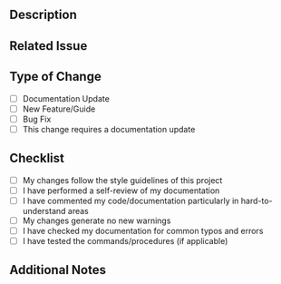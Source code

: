 ## Description
<!-- Describe your changes in detail -->

## Related Issue
<!-- Please link to the issue here if applicable -->

## Type of Change
<!-- Please delete options that are not relevant -->
- [ ] Documentation Update
- [ ] New Feature/Guide
- [ ] Bug Fix
- [ ] This change requires a documentation update

## Checklist
- [ ] My changes follow the style guidelines of this project
- [ ] I have performed a self-review of my documentation
- [ ] I have commented my code/documentation particularly in hard-to-understand areas
- [ ] My changes generate no new warnings
- [ ] I have checked my documentation for common typos and errors
- [ ] I have tested the commands/procedures (if applicable)

## Additional Notes
<!-- Add any additional notes about the PR here -->
